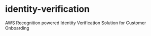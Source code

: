 # identity-verification
AWS Recognition powered Identity Verification Solution for Customer Onboarding
